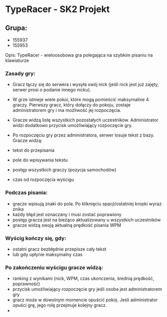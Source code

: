 # TypeRacer - SK2 Projekt

## Grupa:
- 155937
- 155953

Opis:
TypeRacer - wieloosobowa gra polegająca na szybkim pisaniu na klawiaturze

### Zasady gry:
- Gracz łączy się do serwera i wysyła swój nick (jeśli nick jest już zajęty, serwer prosi o podanie innego nicku).

- W grze istnieje wiele pokoi, które mogą pomieścić maksymalnie 4 graczy. Pierwszy gracz, który dołączy do pokoju, zostaje administratorem gry i ma możliwość jej rozpoczęcia.

- Gracze widzą listę wszystkich pozostałych uczestników. Administrator widzi dodatkowo przycisk umożliwiający rozpoczęcie gry.

- Po rozpoczęciu gry przez administratora, serwer losuje tekst z bazy. Gracze widzą:
- tekst do przepisania
- pole do wpisywania tekstu
- postęp wszystkich graczy (pozycja samochodów)
- czas od rozpoczęcia wyścigu

### Podczas pisania:
- gracze wpisują znaki do pola. Po kliknięciu spacji/ostatniej kropki wyraz znika
- każdy błąd jest oznaczany i musi zostać poprawiony
- postęp gracza jest na bieżąco aktualizowany u wszystkich uczestników
- gracze widzą swoją aktualną prędkość pisania WPM

### Wyścig kończy się, gdy:
- ostatni gracz bezbłędnie przepisze cały tekst
- lub gdy upłynie maksymalny czas

### Po zakończeniu wyścigu gracze widzą:
- ranking z wynikami (nick, WPM, czas ukończenia, średnią prędkość, poprawność)
- przycisk umożliwiający rozpoczęcie gry jeśli osoba jest administratorem gry
- gracz może w dowolnym momencie opuścić pokój. Jeśli administrator opuści grę, jego rolę przejmuje kolejny gracz.
- 
